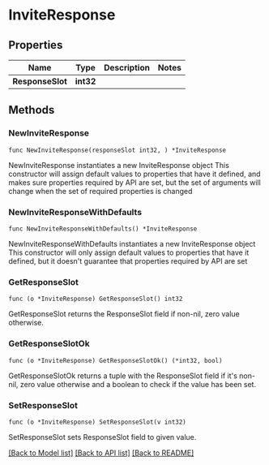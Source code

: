 # InviteResponse

## Properties

Name | Type | Description | Notes
------------ | ------------- | ------------- | -------------
**ResponseSlot** | **int32** |  | 

## Methods

### NewInviteResponse

`func NewInviteResponse(responseSlot int32, ) *InviteResponse`

NewInviteResponse instantiates a new InviteResponse object
This constructor will assign default values to properties that have it defined,
and makes sure properties required by API are set, but the set of arguments
will change when the set of required properties is changed

### NewInviteResponseWithDefaults

`func NewInviteResponseWithDefaults() *InviteResponse`

NewInviteResponseWithDefaults instantiates a new InviteResponse object
This constructor will only assign default values to properties that have it defined,
but it doesn't guarantee that properties required by API are set

### GetResponseSlot

`func (o *InviteResponse) GetResponseSlot() int32`

GetResponseSlot returns the ResponseSlot field if non-nil, zero value otherwise.

### GetResponseSlotOk

`func (o *InviteResponse) GetResponseSlotOk() (*int32, bool)`

GetResponseSlotOk returns a tuple with the ResponseSlot field if it's non-nil, zero value otherwise
and a boolean to check if the value has been set.

### SetResponseSlot

`func (o *InviteResponse) SetResponseSlot(v int32)`

SetResponseSlot sets ResponseSlot field to given value.



[[Back to Model list]](../README.md#documentation-for-models) [[Back to API list]](../README.md#documentation-for-api-endpoints) [[Back to README]](../README.md)


